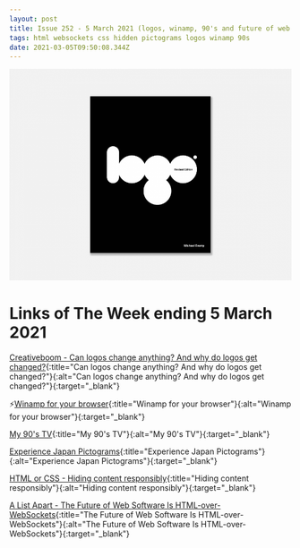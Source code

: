 ```yaml
---
layout: post
title: Issue 252 - 5 March 2021 (logos, winamp, 90's and future of web software)
tags: html websockets css hidden pictograms logos winamp 90s
date: 2021-03-05T09:50:08.344Z
---
```

![Can logos change anything? And why do logos get changed?](/assets/uploads/issue-252.png "Can logos change anything? And why do logos get changed?")

# Links of The Week ending 5 March 2021

[Creativeboom - Can logos change anything? And why do logos get changed?](https://www.creativeboom.com/resources/can-logos-change-anything/){:title="Can logos change anything? And why do logos get changed?"}{:alt="Can logos change anything? And why do logos get changed?"}{:target="_blank"}

⚡️[Winamp for your browser](https://webamp.org/){:title="Winamp for your browser"}{:alt="Winamp for your browser"}{:target="_blank"}

[My 90's TV](https://www.my90stv.com/){:title="My 90's TV"}{:alt="My 90's TV"}{:target="_blank"}

[Experience Japan Pictograms](https://experience-japan.info/en/){:title="Experience Japan Pictograms"}{:alt="Experience Japan Pictograms"}{:target="_blank"}

[HTML or CSS - Hiding content responsibly](https://kittygiraudel.com/2021/02/17/hiding-content-responsibly/){:title="Hiding content responsibly"}{:alt="Hiding content responsibly"}{:target="_blank"}

[A List Apart - The Future of Web Software Is HTML-over-WebSockets](https://alistapart.com/article/the-future-of-web-software-is-html-over-websockets/){:title="The Future of Web Software Is HTML-over-WebSockets"}{:alt="The Future of Web Software Is HTML-over-WebSockets"}{:target="_blank"}